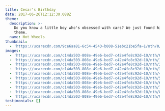 ```yaml
---
title: Cesar's Birthday
date: 2017-06-26T12:12:30.088Z
theme:
  description: >-
    Do you know a little boy who's obsessed with cars? We just found his perfect
    theme.
  name: Hot Wheels
thumbnail:
  - 'https://ucarecdn.com/9ce6aa81-6c54-4543-b008-51ebc21be5fa~1/nth/0/'
images:
  - 'https://ucarecdn.com/c14da503-808e-49e6-bed7-c42e4fe8c92d~10/nth/0/'
  - 'https://ucarecdn.com/c14da503-808e-49e6-bed7-c42e4fe8c92d~10/nth/1/'
  - 'https://ucarecdn.com/c14da503-808e-49e6-bed7-c42e4fe8c92d~10/nth/2/'
  - 'https://ucarecdn.com/c14da503-808e-49e6-bed7-c42e4fe8c92d~10/nth/3/'
  - 'https://ucarecdn.com/c14da503-808e-49e6-bed7-c42e4fe8c92d~10/nth/4/'
  - 'https://ucarecdn.com/c14da503-808e-49e6-bed7-c42e4fe8c92d~10/nth/5/'
  - 'https://ucarecdn.com/c14da503-808e-49e6-bed7-c42e4fe8c92d~10/nth/6/'
  - 'https://ucarecdn.com/c14da503-808e-49e6-bed7-c42e4fe8c92d~10/nth/7/'
  - 'https://ucarecdn.com/c14da503-808e-49e6-bed7-c42e4fe8c92d~10/nth/8/'
  - 'https://ucarecdn.com/c14da503-808e-49e6-bed7-c42e4fe8c92d~10/nth/9/'
testimonials: []
---
```


